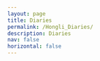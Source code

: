 ```yaml
---
layout: page
title: Diaries
permalink: /Hongli_Diaries/
description: Diaries
nav: false
horizontal: false
---
```

